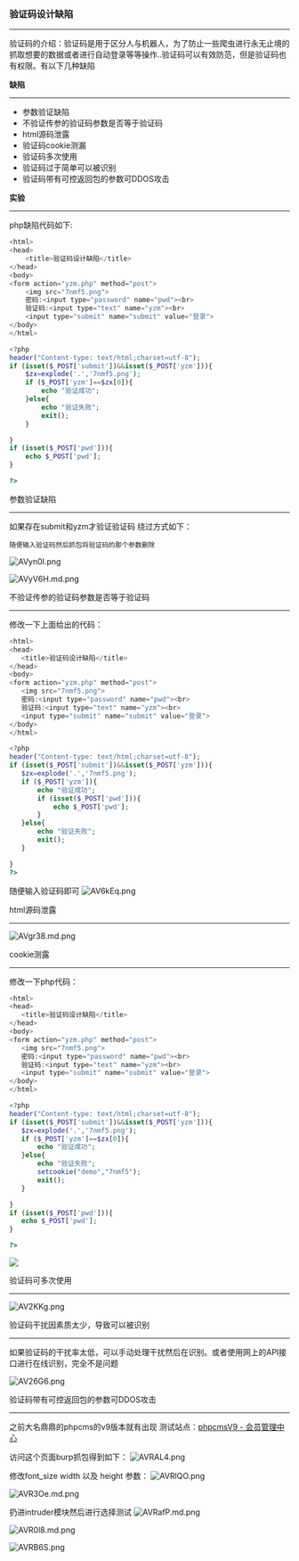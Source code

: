 ### 验证码设计缺陷 ###
---
验证码的介绍：验证码是用于区分人与机器人，为了防止一些爬虫进行永无止境的抓取想要的数据或者进行自动登录等等操作..验证码可以有效防范，但是验证码也有权限。有以下几种缺陷

<b>缺陷</b>

---
* 参数验证缺陷
* 不验证传参的验证码参数是否等于验证码
* html源码泄露
* 验证码cookie测漏
* 验证码多次使用
* 验证码过于简单可以被识别
* 验证码带有可控返回包的参数可DDOS攻击

<b>实验</b>

---
php缺陷代码如下:
```php
<html>
<head>
    <title>验证码设计缺陷</title>
</head>
<body>
<form action="yzm.php" method="post">
    <img src="7nmf5.png">
    密码:<input type="password" name="pwd"><br>
    验证码:<input type="text" name="yzm"><br>
    <input type="submit" name="submit" value="登录">
</body>
</html>

<?php
header("Content-type: text/html;charset=utf-8");
if (isset($_POST['submit'])&&isset($_POST['yzm'])){
    $zx=explode('.','7nmf5.png');
    if ($_POST['yzm']==$zx[0]){
        echo "验证成功";
    }else{
        echo "验证失败";
        exit();
    }

}
if (isset($_POST['pwd'])){
    echo $_POST['pwd'];
}

?>
```

参数验证缺陷

---
如果存在submit和yzm才验证验证码
绕过方式如下：

```
随便输入验证码然后抓包将验证码的那个参数删除
```
![AVyn0I.png](https://s2.ax1x.com/2019/03/16/AVyn0I.png)

![AVyV6H.md.png](https://s2.ax1x.com/2019/03/16/AVyV6H.md.png)


 不验证传参的验证码参数是否等于验证码
 
 ---
 修改一下上面给出的代码：
 ```php
<html>
<head>
    <title>验证码设计缺陷</title>
</head>
<body>
<form action="yzm.php" method="post">
    <img src="7nmf5.png">
    密码:<input type="password" name="pwd"><br>
    验证码:<input type="text" name="yzm"><br>
    <input type="submit" name="submit" value="登录">
</body>
</html>

<?php
header("Content-type: text/html;charset=utf-8");
if (isset($_POST['submit'])&&isset($_POST['yzm'])){
    $zx=explode('.','7nmf5.png');
    if ($_POST['yzm']){
        echo "验证成功";
        if (isset($_POST['pwd'])){
            echo $_POST['pwd'];
        }
    }else{
        echo "验证失败";
        exit();
    }

}
?>
 ```
 随便输入验证码即可
 ![AV6kEq.png](https://s2.ax1x.com/2019/03/16/AV6kEq.png) 
 
 
 html源码泄露
 
 ---
 ![AVgr38.md.png](https://s2.ax1x.com/2019/03/16/AVgr38.md.png)
 
 cookie测露
 
 ---
 修改一下php代码：
 ```php
 <html>
<head>
    <title>验证码设计缺陷</title>
</head>
<body>
<form action="yzm.php" method="post">
    <img src="7nmf5.png">
    密码:<input type="password" name="pwd"><br>
    验证码:<input type="text" name="yzm"><br>
    <input type="submit" name="submit" value="登录">
</body>
</html>

<?php
header("Content-type: text/html;charset=utf-8");
if (isset($_POST['submit'])&&isset($_POST['yzm'])){
    $zx=explode('.','7nmf5.png');
    if ($_POST['yzm']==$zx[0]){
        echo "验证成功";
    }else{
        echo "验证失败";
        setcookie("demo","7nmf5");
        exit();
    }

}
if (isset($_POST['pwd'])){
    echo $_POST['pwd'];
}

?>
 ```
 ![](https://s2.ax1x.com/2019/03/16/AVgWEn.png)
 
 验证码可多次使用
 
 ---
 ![AV2KKg.png](https://s2.ax1x.com/2019/03/16/AV2KKg.png)
 
 验证码干扰因素质太少，导致可以被识别
 
 ---
 如果验证码的干扰率太低，可以手动处理干扰然后在识别。或者使用网上的API接口进行在线识别，完全不是问题
 
 ![AV26G6.png](https://s2.ax1x.com/2019/03/16/AV26G6.png)
 
  验证码带有可控返回包的参数可DDOS攻击
  
  ---
之前大名鼎鼎的phpcms的v9版本就有出现
测试站点：[phpcmsV9 - 会员管理中心](http://27.128.170.57:89/index.php?m=member&c=index&a=login&forward=http%3A%2F%2F27.128.170.57%3A89%2F&siteid=1)

访问这个页面burp抓包得到如下：
![AVRAL4.png](https://s2.ax1x.com/2019/03/16/AVRAL4.png)

修改font_size width 以及 height 参数：
![AVRlQO.png](https://s2.ax1x.com/2019/03/16/AVRlQO.png)

  ![AVR3Oe.md.png](https://s2.ax1x.com/2019/03/16/AVR3Oe.md.png)
  
  扔进intruder模块然后进行选择测试
  ![AVRafP.md.png](https://s2.ax1x.com/2019/03/16/AVRafP.md.png)
  
  ![AVR0l8.md.png](https://s2.ax1x.com/2019/03/16/AVR0l8.md.png)
  
  ![AVRB6S.png](https://s2.ax1x.com/2019/03/16/AVRB6S.png)